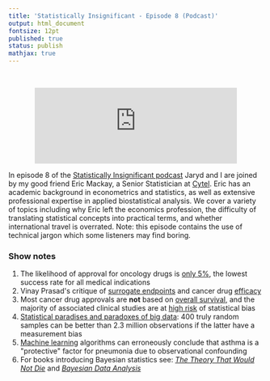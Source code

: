 ```yaml
---
title: 'Statistically Insignificant - Episode 8 (Podcast)'
output: html_document
fontsize: 12pt
published: true
status: publish
mathjax: true
---
```


<br>
<p align="center">
	<iframe src="https://podcasters.spotify.com/pod/show/statisticallyinsig/embed/episodes/Statistics-in-Medicine-e1to6l9/a-a971vf0" height="150px" width="400px" frameborder="0" scrolling="no"></iframe>
</p>

In episode 8 of the [Statistically Insignificant podcast](https://podcasters.spotify.com/pod/show/statisticallyinsig/) Jaryd and I are joined by my good friend Eric Mackay, a Senior Statistician at [Cytel](https://www.cytel.com/). Eric has an academic background in econometrics and statistics, as well as extensive professional expertise in applied biostatistical analysis. We cover a variety of topics including why Eric left the economics profession, the difficulty of translating statistical concepts into practical terms, and whether international travel is overrated. Note: this episode contains the use of technical jargon which some listeners may find boring.

### Show notes

1. The likelihood of approval for oncology drugs is [only 5%](https://www.bio.org/sites/default/files/legacy/bioorg/docs/Clinical%20Development%20Success%20Rates%202006-2015%20-%20BIO,%20Biomedtracker,%20Amplion%202016.pdf), the lowest success rate for all medical indications
2. Vinay Prasad's critique of [surrogate endpoints](https://bmcmedicine.biomedcentral.com/articles/10.1186/s12916-017-0902-9) and cancer drug [efficacy](https://www.ncbi.nlm.nih.gov/pmc/articles/PMC5695531/)
3. Most cancer drug approvals are **not** based on [overall survival](https://www.bmj.com/content/366/bmj.l5399), and the majority of associated clinical studies are at [high risk](https://www.bmj.com/content/366/bmj.l5221) of statistical bias
4. [Statistical paradises and paradoxes of big data](https://statistics.fas.harvard.edu/files/statistics-2/files/statistical_paradises_and_paradoxes.pdf): 400 truly random samples can be better than 2.3 million observations if the latter have a measurement bias
5. [Machine learning](https://www.microsoft.com/en-us/research/wp-content/uploads/2017/06/KDD2015FinalDraftIntelligibleModels4HealthCare_igt143e-caruanaA.pdf) algorithms can erroneously conclude that asthma is a "protective" factor for pneumonia due to observational confounding
6. For books introducing Bayesian statistics see: [*The Theory That Would Not Die*](https://www.amazon.ca/Theory-That-Would-Not-Die/dp/0300188226) and [*Bayesian Data Analysis*](https://www.amazon.ca/Bayesian-Data-Analysis-Andrew-Gelman/dp/1439840954)
